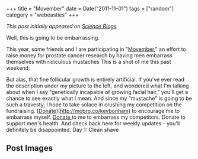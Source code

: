 +++
title = "Movember"
date = Date("2011-11-01")
tags = ["random"]
category = "webeasties"
+++

_This post initially appeared on [Science Blogs](http://scienceblogs.com/webeasties)_

Well, this is going to be embarrassing.

This year, some friends and I are participating in "[Movember](http://mobro.co/kevbonham)," an effort to raise money for prostate cancer research by having men embarrass themselves with ridiculous mustaches This is a shot of me this past weekend:

But alas, that fine follicular growth is entirely artificial. 
If you've ever read the description under my picture to the left, and wondered what I'm talking about when I say "genetically incapable of growing facial hair," you'll get a chance to see exactly what I mean. And since my "mustache" is going to be such a travesty, I hope to take solace in crushing my competition on the fundraising. 
[[Donate](http://mobro.co/kevbonham)](http://mobro.co/kevbonham) to encourage me to embarrass myself. [Donate ](http://mobro.co/kevbonham)to me to embarrass my competitors. Donate to support men's health. 
And check back here for weekly updates - you'll definitely be disappointed. 
Day 1: Clean shave

      
  

 ## Post Images


